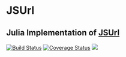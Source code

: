 # JSUrl

## Julia Implementation of [JSUrl](https://github.com/Sage/jsurl)

[![Build Status](https://github.com/bluesmoon/JSUrl.jl/actions/workflows/CI.yml/badge.svg?branch=main)](https://github.com/bluesmoon/JSUrl.jl/actions/workflows/CI.yml?query=branch%3Amain)
[![Coverage Status](https://coveralls.io/repos/github/bluesmoon/JSUrl.jl/badge.svg?branch=main)](https://coveralls.io/github/bluesmoon/JSUrl.jl?branch=main)
[![](https://img.shields.io/badge/docs-dev-blue.svg)](https://bluesmoon.github.io/JSUrl.jl/)
